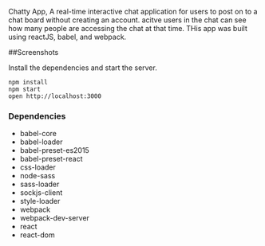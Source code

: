 Chatty App, 
A real-time interactive chat application for users to post on to a chat board without creating an account. acitve users in the chat can see how many people are accessing the chat at that time. THis app was built using reactJS, babel, and webpack. 


##Screenshots 


Install the dependencies and start the server.

```
npm install
npm start
open http://localhost:3000

```

### Dependencies

* babel-core
* babel-loader
* babel-preset-es2015
* babel-preset-react
* css-loader
* node-sass
* sass-loader
* sockjs-client
* style-loader
* webpack
* webpack-dev-server
* react
* react-dom



